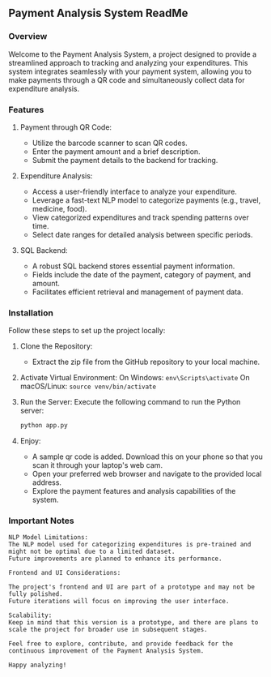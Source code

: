 ## Payment Analysis System ReadMe

### Overview
Welcome to the Payment Analysis System, a project designed to provide a streamlined approach to tracking and analyzing your expenditures. This system integrates seamlessly with your payment system, allowing you to make payments through a QR code and simultaneously collect data for expenditure analysis.

### Features
1. Payment through QR Code:
    - Utilize the barcode scanner to scan QR codes.
    - Enter the payment amount and a brief description.
    - Submit the payment details to the backend for tracking.

2. Expenditure Analysis:
    - Access a user-friendly interface to analyze your expenditure.
    - Leverage a fast-text NLP model to categorize payments (e.g., travel, medicine, food).
    - View categorized expenditures and track spending patterns over time.
    - Select date ranges for detailed analysis between specific periods.

3. SQL Backend:
    - A robust SQL backend stores essential payment information.
    - Fields include the date of the payment, category of payment, and amount.
    - Facilitates efficient retrieval and management of payment data.

### Installation

Follow these steps to set up the project locally:
1. Clone the Repository:
    - Extract the zip file from the GitHub repository to your local machine.

2. Activate Virtual Environment:
    On Windows: `env\Scripts\activate`
    On macOS/Linux: `source venv/bin/activate`

3. Run the Server:
    Execute the following command to run the Python server:
    ```bash
    python app.py
    ```
4. Enjoy:
    - A sample qr code is added. Download this on your phone so that you scan it through your laptop's web cam. 
    - Open your preferred web browser and navigate to the provided local address.
    - Explore the payment features and analysis capabilities of the system.

### Important Notes

    NLP Model Limitations:
    The NLP model used for categorizing expenditures is pre-trained and might not be optimal due to a limited dataset.
    Future improvements are planned to enhance its performance.

    Frontend and UI Considerations:

    The project's frontend and UI are part of a prototype and may not be fully polished. 
    Future iterations will focus on improving the user interface.

    Scalability:
    Keep in mind that this version is a prototype, and there are plans to scale the project for broader use in subsequent stages.
    
    Feel free to explore, contribute, and provide feedback for the continuous improvement of the Payment Analysis System. 
    
    Happy analyzing!

